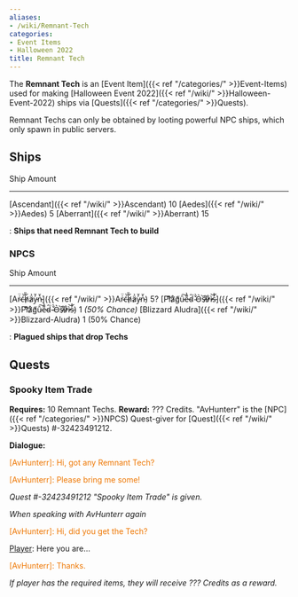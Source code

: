 ```yaml
---
aliases:
- /wiki/Remnant-Tech
categories:
- Event Items
- Halloween 2022
title: Remnant Tech
---
```


The **Remnant Tech** is an [Event Item]({{< ref "/categories/" >}}Event-Items) used for making [Halloween Event 2022]({{< ref "/wiki/" >}}Halloween-Event-2022) ships via [Quests]({{< ref "/categories/" >}}Quests).

Remnant Techs can only be obtained by looting powerful NPC ships, which only spawn in public servers.

## Ships

Ship Amount

---

[Ascendant]({{< ref "/wiki/" >}}Ascendant) 10 [Aedes]({{< ref "/wiki/" >}}Aedes) 5 [Aberrant]({{< ref "/wiki/" >}}Aberrant) 15

: **Ships that need Remnant Tech to build**

### NPCS

Ship Amount

---

[Ar̴͑̈ć̶͝h̸̑̎ä̷͗y̵̓̆n̵͛̌]({{< ref "/wiki/" >}}Ar̴͑̈ć̶͝h̸̑̎ä̷͗y̵̓̆n̵͛̌) 5? [Pl̸͌͝å̷̛g̸͑̃ȗ̵͠e̵͌̔d̴̑͘ ̴̌̀O̵͛͘s̶̏̕i̷̓͒r̷̓͋ì̵͝s̵̓̊]({{< ref "/wiki/" >}}Pl̸͌͝å̷̛g̸͑̃ȗ̵͠e̵͌̔d̴̑͘-̴̌̀O̵͛͘s̶̏̕i̷̓͒r̷̓͋ì̵͝s̵̓̊) 1 _(50% Chance)_ [Blizzard Aludra]({{< ref "/wiki/" >}}Blizzard-Aludra) 1 (50% Chance)

: **Plagued ships that drop Techs**

## Quests

### Spooky Item Trade 

**Requires:** 10 Remnant Techs. **Reward:** ??? Credits.  "AvHunterr" is the [NPC]({{< ref "/categories/" >}}NPCS) Quest-giver for [Quest]({{< ref "/wiki/" >}}Quests) #-32423491212.

**Dialogue:**

<span style="color:#ee7600">[AvHunterr]: Hi, got any Remnant Tech?</span>

[Player]: Yes

<span style="color:#ee7600">[AvHunterr]: Please bring me some!</span>

_Quest #-32423491212 "Spooky Item Trade" is given._

_When speaking with AvHunterr again_

<span style="color:#ee7600">[AvHunterr]: Hi, did you get the Tech?</span>

[Player]: Here you are...

<span style="color:#ee7600">[AvHunterr]: Thanks.</span>

_If player has the required items, they will receive ??? Credits as a reward._
